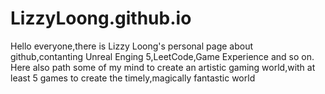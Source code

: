 # LizzyLoong.github.io
Hello everyone,there is Lizzy Loong's personal page about github,contanting Unreal Enging 5,LeetCode,Game Experience and so on.
Here also path some of my mind to create an artistic gaming world,with at least 5 games to create the timely,magically fantastic world
